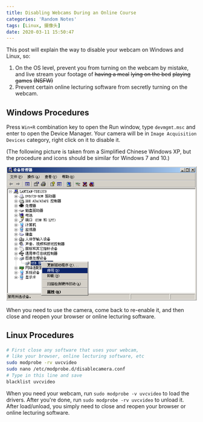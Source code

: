 ```yaml
---
title: Disabling Webcams During an Online Course
categories: 'Random Notes'
tags: [Linux, 摄像头]
date: 2020-03-11 15:50:47
---
```


This post will explain the way to disable your webcam on Windows and Linux, so:

1. On the OS level, prevent you from turning on the webcam by mistake, and live stream your footage of ~~having a meal~~ ~~lying on the bed~~ ~~playing games~~ ~~(NSFW)~~
2. Prevent certain online lecturing software from secretly turning on the webcam.

Windows Procedures
------------------

Press `Win+R` combination key to open the Run window, type `devmgmt.msc` and enter to open the Device Manager. Your camera will be in `Image Acquisition Devices` category, right click on it to disable it.

(The following picture is taken from a Simplified Chinese Windows XP, but the procedure and icons should be similar for Windows 7 and 10.)

![Windows Disabling Camera](../../../../../usr/uploads/202003/windows-disable-camera.png)

When you need to use the camera, come back to re-enable it, and then close and reopen your browser or online lecturing software.

Linux Procedures
----------------

```bash
# First close any software that uses your webcam,
# like your browser, online lecturing software, etc
sudo modprobe -rv uvcvideo
sudo nano /etc/modprobe.d/disablecamera.conf
# Type in this line and save
blacklist uvcvideo
```

When you need your webcam, run `sudo modprobe -v uvcvideo` to load the drivers. After you're done, run `sudo modprobe -rv uvcvideo` to unload it. After load/unload, you simply need to close and reopen your browser or online lecturing software.
